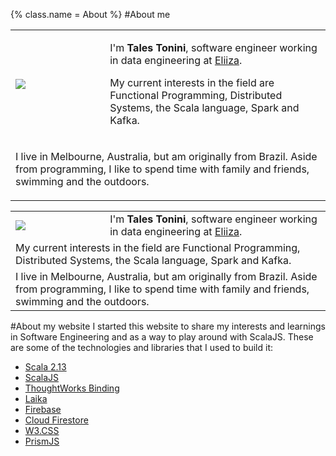 {%
  class.name = About
%}
#About me

<div class="aside">
  <table class="w3-hide-small" style="width:100%">
    <tr>
      <td style="padding-right: 15px; width: 30%;"><img src="/img/talestonini.jpg" /></td>
      <td>
        <p>I'm <strong>Tales Tonini</strong>, software engineer working in data engineering at <a href="https://eliiza.com.au/">Eliiza</a>.</p>
        <p>My current interests in the field are Functional Programming, Distributed Systems, the Scala language, Spark and Kafka.</p>
      </td>
    </tr>
    <tr>
      <td colspan="2">
        <p>I live in Melbourne, Australia, but am originally from Brazil. Aside from programming, I like to spend time with family and friends, swimming and the outdoors.</p>
      </td>
    </tr>
  </table>
  <table class="w3-hide-large" style="width:100%">
    <tr>
      <td style="padding-right: 10px; width: 30%;"><img src="/img/talestonini.jpg" /></td>
      <td>I'm <strong>Tales Tonini</strong>, software engineer working in data engineering at <a href="https://eliiza.com.au/">Eliiza</a>.</td>
    </tr>
    <tr>
      <td colspan="2">My current interests in the field are Functional Programming, Distributed Systems, the Scala language, Spark and Kafka.</td>
    </tr>
    <tr>
      <td colspan="2">I live in Melbourne, Australia, but am originally from Brazil. Aside from programming, I like to spend time with family and friends, swimming and the outdoors.</td>
    </tr>
  </table>
</div>

#About my website
I started this website to share my interests and learnings in Software Engineering and as a way to play around with ScalaJS.
These are some of the technologies and libraries that I used to build it:

- [Scala 2.13](https://www.scala-lang.org/)
- [ScalaJS](https://www.scala-js.org/)
- [ThoughtWorks Binding](https://github.com/ThoughtWorksInc/Binding.scala)
- [Laika](https://planet42.github.io/Laika/)
- [Firebase](https://firebase.google.com/)
- [Cloud Firestore](https://firebase.google.com/firebase/cloud-firestore)
- [W3.CSS](https://www.w3schools.com/w3css/default.asp)
- [PrismJS](https://prismjs.com/index.html)
